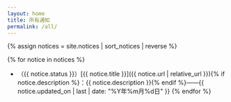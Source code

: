 ```yaml
---
layout: home
title: 所有通知
permalink: /all/
---
```


{% assign notices = site.notices | sort_notices | reverse %}

{% for notice in notices %}
- （{{ notice.status }}）[{{ notice.title }}]({{ notice.url | relative_url }}){% if notice.description %}：{{ notice.description }}{% endif %}——<time datetime="{{ notice.updated_on | last }}">{{ notice.updated_on | last | date: "%Y年%m月%d日" }}</time>
{% endfor %}
